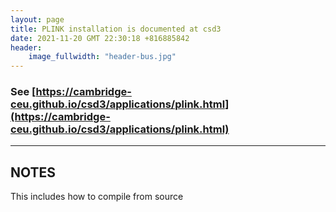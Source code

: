 ```yaml
---
layout: page
title: PLINK installation is documented at csd3
date: 2021-11-20 GMT 22:30:18 +816885842
header:
    image_fullwidth: "header-bus.jpg"
---
```


### See [https://cambridge-ceu.github.io/csd3/applications/plink.html](https://cambridge-ceu.github.io/csd3/applications/plink.html)

<!--more-->

---

## NOTES

This includes how to compile from source
